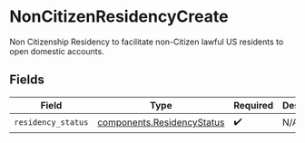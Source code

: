 # NonCitizenResidencyCreate

Non Citizenship Residency to facilitate non-Citizen lawful US residents to open domestic accounts.


## Fields

| Field                                                                    | Type                                                                     | Required                                                                 | Description                                                              | Example                                                                  |
| ------------------------------------------------------------------------ | ------------------------------------------------------------------------ | ------------------------------------------------------------------------ | ------------------------------------------------------------------------ | ------------------------------------------------------------------------ |
| `residency_status`                                                       | [components.ResidencyStatus](../../models/components/residencystatus.md) | :heavy_check_mark:                                                       | N/A                                                                      | US_PERMANENT_RESIDENT                                                    |